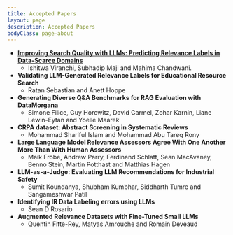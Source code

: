 ```yaml
---
title: Accepted Papers
layout: page
description: Accepted Papers
bodyClass: page-about
---
```


- __[Improving Search Quality with LLMs: Predicting Relevance Labels in Data-Scarce Domains](https://www.researchgate.net/publication/389909158_CRPA_Dataset_Abstract_Screening_in_Systematic_Reviews)__
    * Ishitwa Viranchi, Subhadip Maji and Mahima Chandwani. 
- __Validating LLM-Generated Relevance Labels for Educational Resource Search__
    * Ratan Sebastian and Anett Hoppe
- __Generating Diverse Q&A Benchmarks for RAG Evaluation with DataMorgana__
    * Simone Filice, Guy Horowitz, David Carmel, Zohar Karnin, Liane Lewin-Eytan and Yoelle Maarek
- __CRPA dataset: Abstract Screening in Systematic Reviews__
    * Mohammad Shariful Islam and Mohammad Abu Tareq Rony
- __Large Language Model Relevance Assessors Agree With One Another More Than With Human Assessors__
    * Maik Fröbe, Andrew Parry, Ferdinand Schlatt, Sean MacAvaney, Benno Stein, Martin Potthast and Matthias Hagen
- __LLM-as-a-Judge: Evaluating LLM Recommendations for Industrial Safety__
    * Sumit Koundanya, Shubham Kumbhar, Siddharth Tumre and Sangameshwar Patil
- __Identifying IR Data Labeling errors using LLMs__
    * Sean D Rosario
- __Augmented Relevance Datasets with Fine-Tuned Small LLMs__
    * Quentin Fitte-Rey, Matyas Amrouche and Romain Deveaud